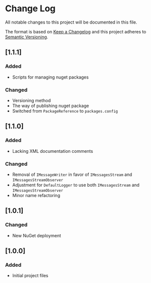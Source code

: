 # Change Log
All notable changes to this project will be documented in this file.

The format is based on [Keep a Changelog](http://keepachangelog.com/)
and this project adheres to [Semantic Versioning](http://semver.org/).

## [1.1.1]
### Added
- Scripts for managing nuget packages

### Changed
- Versioning method
- The way of publishing nuget package
- Switched from `PackageReference` to `packages.config`

## [1.1.0]
### Added
- Lacking XML documentation comments

### Changed
- Removal of `IMessageWriter` in favor of `IMessagesStream` and `IMessagesStreamObserver`
- Adjustment for `DefaultLogger` to use both `IMessagesStream` and `IMessagesStreamObserver`
- Minor name refactoring

## [1.0.1]
### Changed
- New NuGet deployment

## [1.0.0]
### Added
- Initial project files